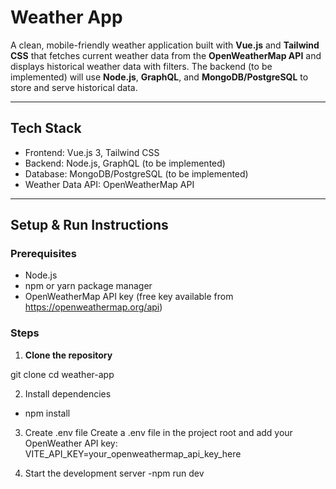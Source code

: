 # Weather App

A clean, mobile-friendly weather application built with **Vue.js** and **Tailwind CSS** that fetches current weather data from the **OpenWeatherMap API** and displays historical weather data with filters. The backend (to be implemented) will use **Node.js**, **GraphQL**, and **MongoDB/PostgreSQL** to store and serve historical data.

---

## Tech Stack

- Frontend: Vue.js 3, Tailwind CSS
- Backend: Node.js, GraphQL (to be implemented)
- Database: MongoDB/PostgreSQL (to be implemented)
- Weather Data API: OpenWeatherMap API

---

## Setup & Run Instructions

### Prerequisites

- Node.js
- npm or yarn package manager
- OpenWeatherMap API key (free key available from https://openweathermap.org/api)

### Steps

1. **Clone the repository**

git clone <repository-url>
cd weather-app 

2. Install dependencies
  - npm install


3. Create .env file
    Create a .env file in the project root and add your OpenWeather API key: VITE_API_KEY=your_openweathermap_api_key_here

4. Start the development server
  -npm run dev
    

